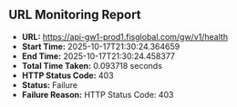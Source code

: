 ## URL Monitoring Report

- **URL:** https://api-gw1-prod1.fisglobal.com/gw/v1/health
- **Start Time:** 2025-10-17T21:30:24.364659
- **End Time:** 2025-10-17T21:30:24.458377
- **Total Time Taken:** 0.093718 seconds
- **HTTP Status Code:** 403
- **Status:** Failure
- **Failure Reason:** HTTP Status Code: 403
